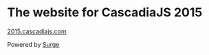 # The website for CascadiaJS 2015

[2015.cascadiajs.com](http://2015.cascadiajs.com)

Powered by [Surge](https://github.com/sintaxi/surge)
